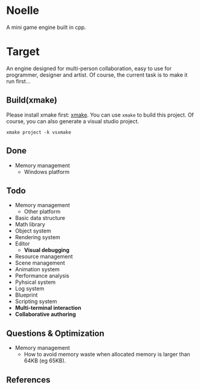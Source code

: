 # Noelle
A mini game engine built in cpp.

# Target
An engine designed for multi-person collaboration, easy to use for programmer, designer and artist. Of course, the current task is to make it run first...

## Build(xmake)
Please install xmake first: [xmake](https://github.com/xmake-io/xmake). You can use `xmake` to build this project. Of course, you can also generate a visual studio project. 

```
xmake project -k vsxmake
```
## Done
- Memory management
    - Windows platform

## Todo
- Memory management
    - Other platform
- Basic data structure
- Math library
- Object system
- Rendering system
- Editor
    - **Visual debugging**
- Resource management
- Scene management
- Animation system
- Performance analysis
- Pyhsical system
- Log system
- Blueprint
- Scripting system
- **Multi-terminal interaction**
- **Collaborative authoring**

## Questions & Optimization
- Memory management
    - How to avoid memory waste when allocated memory is larger than 64KB (eg 65KB).

## References